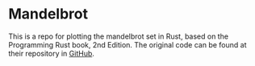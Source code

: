 # Mandelbrot

This is a repo for plotting the mandelbrot set in Rust, based on the Programming Rust book, 2nd Edition.
The original code can be found at their repository in [GitHub][mandelbrot-url].

[mandelbrot-url]: https://github.com/ProgrammingRust/mandelbrot
